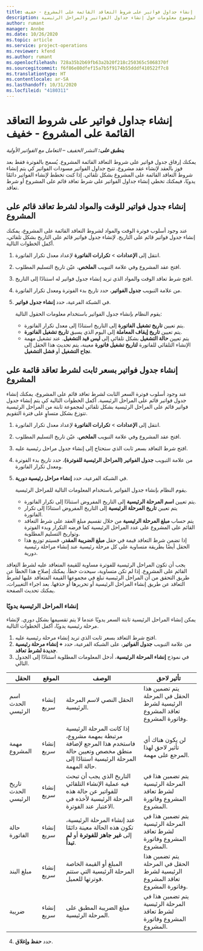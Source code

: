 ```yaml
---
title: إنشاء جداول فواتير على شروط التعاقد القائمة على المشروع - خفيف
description: يقدم هذا الموضوع معلومات حول إنشاء جداول الفواتير والمراحل الرئيسية.
author: rumant
manager: Annbe
ms.date: 10/26/2020
ms.topic: article
ms.service: project-operations
ms.reviewer: kfend
ms.author: rumant
ms.openlocfilehash: 728a35b2b69fb63a2b20f218c250365c5068370f
ms.sourcegitcommit: f6f86e80dfef15a7b5f9174b55dddf410522f7c8
ms.translationtype: HT
ms.contentlocale: ar-SA
ms.lasthandoff: 10/31/2020
ms.locfileid: "4180311"
---
```

# <a name="create-invoice-schedules-on-a-project-based-contract-line---lite"></a>إنشاء جداول فواتير على شروط التعاقد القائمة على المشروع - خفيف

_**ينطبق على:** النشر الخفيف – التعامل مع الفواتير الأولية_

يمكنك إرفاق جدول فواتير على شروط التعاقد القائمة المشروع. يُسمح بالفوترة فقط بعد فوز بالعقد لإنشاء عقد مشروع. تتيح جداول الفواتير مسودات الفواتير كي يتم إنشاء شروط التعاقد القائمة على المشروع بشكل تلقائي. إذا كنت تخطط لإنشاء الفواتير دائمًا يدويًا، فيمكنك تخطي إنشاء جداول الفواتير على شرط تعاقد قائم على المشروع أو شرط تعاقد.

## <a name="create-a-time-and-material-invoice-schedule-for-a-project-based-contract-line"></a>إنشاء جدول فواتير للوقت والمواد لشرط تعاقد قائم على المشروع

عند وجود أسلوب فوترة الوقت والمواد لشروط التعاقد القائمة على المشروع، يمكنك إنشاء جدول فواتير قائم على التاريخ. لإنشاء جدول فواتير قائم على التاريخ بشكل تلقائي، أكمل الخطوات التالية.

1. انتقل إلى **الإعدادات** > **تكرارات الفاتورة‬** لإعداد معدل تكرار الفاتورة.
2. افتح عقد المشروع وفي علامة التبويب **الملخص**، عيّن تاريخ التسليم المطلوب.
3. افتح شرط تعاقد الوقت والمواد الذي تريد إنشاء جدول فواتير له استنادًا إلى التاريخ. 
4. من علامة التبويب **جدول الفواتير**، حدد تاريخ بدء الفوترة ومعدل تكرار الفاتورة. 
5. في الشبكة الفرعية، حدد **إنشاء جدول فواتير**.

    يقوم النظام بإنشاء جدول الفواتير باستخدام معلومات الحقول التالية:

    - يتم تعيين **تاريخ تشغيل الفاتورة** إلى التاريخ استنادًا إلى معدل تكرار الفاتورة.
    - يتم تعيين **تاريخ إيقاف المعاملة** إلى اليوم الذي يسبق **تاريخ تشغيل الفاتورة**.
    - يتم تعيين **حالة التشغيل** بشكل تلقائي إلى **ليس قيد التشغيل**. عند تشغيل مهمة الإنشاء التلقائي للفاتورة **لتاريخ تشغيل فاتورة** معينة، يتم تحديث هذا الحقل إلى **نجاح التشغيل** أو **فشل التشغيل**.

## <a name="create-a-fixed-price-invoice-schedule-for-a-project-based-contract-line"></a>إنشاء جدول فواتير بسعر ثابت لشرط تعاقد قائمة على المشروع

عند وجود أسلوب فوترة السعر الثابت لشرط تعاقد قائم على المشروع، يمكنك إنشاء جدول فواتير قائم على المراحل الرئيسية. أكمل الخطوات التالية كي يتم إنشاء جدول فواتير قائم على المراحل الرئيسية بشكل تلقائي لمجموعة ثابتة من المراحل الرئيسية تتوزع بشكل متساوٍ على فترة التقويم.

1. انتقل إلى **الإعدادات** > **تكرارات الفاتورة‬** لإعداد معدل تكرار الفاتورة.
2. افتح عقد المشروع وفي علامة التبويب **الملخص**، عيّن تاريخ التسليم المطلوب.
3. افتح شرط التعاقد بسعر ثابت الذي ستحتاج إلى إنشاء جدول مراحل رئيسية عليه. 
4. من علامة التبويب **جدول الفواتير (المراحل الرئيسية للفوترة‬)**، حدد تاريخ بدء الفوترة ومعدل تكرار الفاتورة. 
5. في الشبكة الفرعية، حدد **إنشاء مراحل رئيسية دورية‬**.

    يقوم النظام بإنشاء جدول الفواتير باستخدام المعلومات التالية للمراحل الرئيسية.

    - يتم تعيين **اسم المرحلة الرئيسية** إلى التاريخ المفروض استنادًا إلى تكرار الفاتورة.
    - يتم تعيين **تاريخ المرحلة الرئيسية** إلى التاريخ المفروض استنادًا إلى تكرار الفاتورة.
    - يتم حساب **مبلغ المرحلة الرئيسية** من خلال تقسيم مبلغ العقد على شرط التعاقد القائم على المشروع على عدد المراحل الرئيسية كما فرضه التكرار وبدء الفوترة وتواريخ التسليم المطلوبة.
    - إذا تضمن شرط التعاقد قيمة في حقل **مبلغ الضريبة المقدر**، فسيتم توزيع هذا الحقل أيضًا بطريقة متساوية على كل مرحلة رئيسية عند إنشاء مراحلة رئيسية دورية.

يجب أن تكون المراحل الرئيسية للفوترة مساوية للقيمة المتعاقد عليه لشرط التعاقد القائم على المشروع. إذا لم تكن متساوية، سيحدث خطأ. يمكنك إصلاح هذا الخطأ عن طريق التحقق من أن المراحل الرئيسية تبلغ في مجموعها القيمة المتعاقد عليها لشرط التعاقد عن طريق إنشاء المراحل الرئيسية أو تحريرها أو حذفها. بعد اجراء التغييرات، يمكنك تحديث الصفحة.

### <a name="manually-create-milestones"></a>إنشاء المراحل الرئيسية يدويًا

يمكن إنشاء المراحل الرئيسية ثابتة السعر يدويًا عندما لا يتم تقسيمها بشكل دوري. لإنشاء مرحلة رئيسية يدويًا، أكمل الخطوات التالية.

1. افتح شرط التعاقد بسعر ثابت الذي تريد إنشاء مرحلة رئيسية عليه. 
2. من علامة التبويب **جدول الفواتير**، على الشبكة الفرعية، حدد **+ إنشاء مرحلة رئيسية جديدة لشرط تعاقد**.
3. في نموذج **إنشاء المرحلة الرئيسية**، أدخل المعلومات المطلوبة استنادًا إلى الجدول التالي. 

| الحقل | الموقع | ‏‏الوصف | تأثير لاحق |
| --- | --- | --- | --- |
| اسم الحدث الرئيسي | إنشاء سريع | الحقل النصي لاسم المرحلة الرئيسية. | يتم تضمين هذا الحقل في المرحلة الرئيسية لشرط تعاقد المشروع وفاتورة المشروع. |
| مهمة المشروع | إنشاء سريع | إذا كانت المرحلة الرئيسية مرتبطة بمهمة مشروع، فاستخدم هذا المرجع لإضافة منطق مخصص وتعيين حالة المرحلة الرئيسية استنادًا إلى حالة المهمة. | لن يكون هناك أي تأثير لاحق لهذا المرجع على مهمة. |
| تاريخ الحدث الرئيسي | إنشاء سريع | التاريخ الذي يجب أن تبحث فيه عملية الإنشاء التلقائي للفواتير عن حالة هذه المرحلة الرئيسية لأخذه في الاعتبار عند الفوترة. | يتم تضمين هذا في المرحلة الرئيسية لشرط تعاقد المشروع وفاتورة المشروع. |
| حالة الفاتورة | إنشاء سريع | عند إنشاء المرحلة الرئيسية، تكون هذه الحالة معينة دائمًا إلى **غير جاهز للفوترة** أو **لم تبدأ**. | يتم تضمين هذا في المرحلة الرئيسية لشرط تعاقد المشروع وفاتورة المشروع. |
| مبلغ البند | إنشاء سريع | المبلغ أو القيمة الخاصة المرحلة الرئيسية التي ستتم فوترتها للعميل. | يتم تضمين هذا الحقل في المرحلة الرئيسية لشرط تعاقد المشروع وفاتورة المشروع. |
| ضريبة | إنشاء سريع | مبلغ الضريبة المطبق على المرحلة الرئيسية. | يتم تضمين هذا في المرحلة الرئيسية لشرط تعاقد المشروع وفاتورة المشروع. |

4. حدد **حفظ وإغلاق**.
